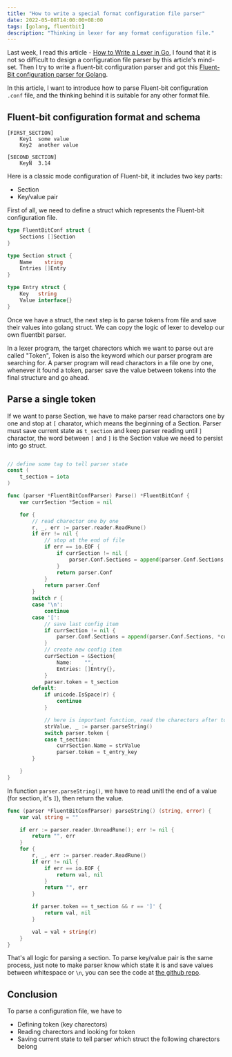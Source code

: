 ```yaml
---
title: "How to write a special format configuration file parser"
date: 2022-05-08T14:00:00+08:00
tags: [golang, fluentbit]
description: "Thinking in lexer for any format configuration file."
---
```


Last week, I read this article - [How to Write a Lexer in Go](https://www.aaronraff.dev/blog/how-to-write-a-lexer-in-go), I found that it is not so difficult to design a configuration file parser by this article's mind-set. Then I try to write a fluent-bit configuration parser and got this [Fluent-Bit configuration parser for Golang](https://github.com/stevedsun/go-fluentbit-conf-parser).

In this article, I want to introduce how to parse Fluent-bit configuration `.conf` file, and the thinking behind it is suitable for any other format file.

## Fluent-bit configuration format and schema

```
[FIRST_SECTION]
    Key1  some value
    Key2  another value

[SECOND_SECTION]
    KeyN  3.14
```

Here is a classic mode configuration of Fluent-bit, it includes two key parts:

- Section
- Key/value pair

First of all, we need to define a struct which represents the Fluent-bit configuration file.

```go
type FluentBitConf struct {
	Sections []Section
}

type Section struct {
	Name    string
	Entries []Entry
}

type Entry struct {
	Key   string
	Value interface{}
}
```

Once we have a struct, the next step is to parse tokens from file and save their values into golang struct. We can copy the logic of lexer to develop our own fluentbit parser.

In a lexer program, the target charectors which we want to parse out are called "Token", Token is also the keyword which our parser program are searching for. A parser program will read charactors in a file one by one, whenever it found a token, parser save the value between tokens into the final structure and go ahead.

## Parse a single token

If we want to parse Section, we have to make parser read charactors one by one and stop at `[` charator, which means the beginning of a Section. Parser must save current state as `t_section` and keep parser reading until `]` charactor, the word between `[` and `]` is the Section value we need to persist into go struct.

```go

// define some tag to tell parser state
const (
	t_section = iota
)

func (parser *FluentBitConfParser) Parse() *FluentBitConf {
	var currSection *Section = nil

	for {
        // read charector one by one
		r, _, err := parser.reader.ReadRune()
		if err != nil {
            // stop at the end of file
			if err == io.EOF {
				if currSection != nil {
					parser.Conf.Sections = append(parser.Conf.Sections, *currSection)
				}
				return parser.Conf
			}
			return parser.Conf
		}
		switch r {
		case '\n':
			continue
		case '[':
			// save last config item
			if currSection != nil {
				parser.Conf.Sections = append(parser.Conf.Sections, *currSection)
			}
			// create new config item
			currSection = &Section{
				Name:    "",
				Entries: []Entry{},
			}
			parser.token = t_section
		default:
			if unicode.IsSpace(r) {
				continue
			}

            // here is important function, read the charectors after token-chareactor and save them into struct
			strValue, _ := parser.parseString()
			switch parser.token {
			case t_section:
				currSection.Name = strValue
				parser.token = t_entry_key
		}

	}
}
```

In function `parser.parseString()`, we have to read unitl the end of a value (for section, it's `]`), then return the value.

```go
func (parser *FluentBitConfParser) parseString() (string, error) {
	var val string = ""

	if err := parser.reader.UnreadRune(); err != nil {
		return "", err
	}
	for {
		r, _, err := parser.reader.ReadRune()
		if err != nil {
			if err == io.EOF {
				return val, nil
			}
			return "", err
		}

		if parser.token == t_section && r == ']' {
			return val, nil
		}

		val = val + string(r)
	}
}
```

That's all logic for parsing a section. To parse key/value pair is the same process, just note to make parser know which state it is and save values between whitespace or `\n`, you can see the code at [the github repo](https://github.com/stevedsun/go-fluentbit-conf-parser/blob/master/parser.go).

## Conclusion

To parse a configuration file, we have to

- Defining token (key charectors)
- Reading charectors and looking for token
- Saving current state to tell parser which struct the following charectors belong
